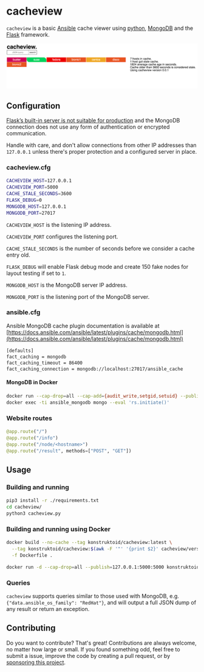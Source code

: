 # cacheview

`cacheview` is a basic [Ansible](https://www.ansible.com/) cache viewer using
[python](https://www.python.org/), [MongoDB](https://www.mongodb.com/)
and the [Flask](https://palletsprojects.com/p/flask/) framework.

![cacheview index](./images/cacheview_01.png)

## Configuration

[Flask’s built-in server is not suitable for production](https://flask.palletsprojects.com/en/1.1.x/deploying/)
and the MongoDB connection does not use any form of authentication or encrypted
communication.

Handle with care, and don't allow connections from other IP
addresses than `127.0.0.1` unless there's proper protection and a configured
server in place.

### cacheview.cfg

```sh
CACHEVIEW_HOST=127.0.0.1
CACHEVIEW_PORT=5000
CACHE_STALE_SECONDS=3600
FLASK_DEBUG=0
MONGODB_HOST=127.0.0.1
MONGODB_PORT=27017
```

`CACHEVIEW_HOST` is the listening IP address.

`CACHEVIEW_PORT` configures the listening port.

`CACHE_STALE_SECONDS` is the number of seconds before we consider a cache entry old.

`FLASK_DEBUG` will enable Flask debug mode and create 150 fake nodes for layout
  testing if set to `1`.

`MONGODB_HOST` is the MongoDB server IP address.

`MONGODB_PORT` is the listening port of the MongoDB server.

### ansible.cfg

Ansible MongoDB cache plugin documentation is available at
[https://docs.ansible.com/ansible/latest/plugins/cache/mongodb.html](https://docs.ansible.com/ansible/latest/plugins/cache/mongodb.html)

```dosini
[defaults]
fact_caching = mongodb
fact_caching_timeout = 86400
fact_caching_connection = mongodb://localhost:27017/ansible_cache
```

#### MongoDB in Docker

```sh
docker run --cap-drop=all --cap-add={audit_write,setgid,setuid} --publish=127.0.0.1:27017:27017 --name "ansible_mongodb" -d konstruktoid/mongodb
docker exec -ti ansible_mongodb mongo --eval 'rs.initiate()'
```

### Website routes

```python
@app.route("/")
@app.route("/info")
@app.route("/node/<hostname>")
@app.route("/result", methods=["POST", "GET"])
```

## Usage

### Building and running

```sh
pip3 install -r ./requirements.txt
cd cacheview/
python3 cacheview.py
```

### Building and running using Docker

```sh
docker build --no-cache --tag konstruktoid/cacheview:latest \
  --tag konstruktoid/cacheview:$(awk -F '"' '{print $2}' cacheview/version.py) \
  -f Dockerfile .
```

```sh
docker run -d --cap-drop=all --publish=127.0.0.1:5000:5000 konstruktoid/cacheview:latest
```

### Queries

`cacheview` supports queries similar to those used with MongoDB, e.g.
`{"data.ansible_os_family": "RedHat"}`, and will output a full JSON dump of any
result or return an exception.

## Contributing

Do you want to contribute? That's great! Contributions are always welcome,
no matter how large or small. If you found something odd, feel free to submit a
issue, improve the code by creating a pull request, or by
[sponsoring this project](https://github.com/sponsors/konstruktoid).
